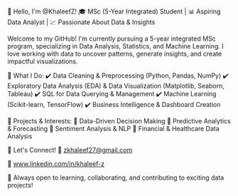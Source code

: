 👋 Hello, I'm @KhaleefZ!
🎓 MSc (5-Year Integrated) Student | 📊 Aspiring Data Analyst | 📈 Passionate About Data & Insights

Welcome to my GitHub! I'm currently pursuing a 5-year integrated MSc program, specializing in Data Analysis, Statistics, and Machine Learning. I love working with data to uncover patterns, generate insights, and create impactful visualizations.

🔹 What I Do:
✔️ Data Cleaning & Preprocessing (Python, Pandas, NumPy)
✔️ Exploratory Data Analysis (EDA) & Data Visualization (Matplotlib, Seaborn, Tableau)
✔️ SQL for Data Querying & Management
✔️ Machine Learning (Scikit-learn, TensorFlow)
✔️ Business Intelligence & Dashboard Creation

🔹 Projects & Interests:
📌 Data-Driven Decision Making
📌 Predictive Analytics & Forecasting
📌 Sentiment Analysis & NLP
📌 Financial & Healthcare Data Analysis

🔹 Let's Connect!
📧 zkhaleef27@gmail.com

📎 www.linkedin.com/in/khaleef-z

🚀 Always open to learning, collaborating, and contributing to exciting data projects!
<!---
KhaleefZ/KhaleefZ is a ✨ special ✨ repository because its `README.md` (this file) appears on your GitHub profile.
You can click the Preview link to take a look at your changes.
--->
